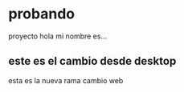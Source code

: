 # probando
proyecto
hola mi nombre es...

este es el cambio desde desktop
----
esta es la nueva rama
cambio web
